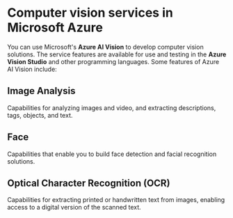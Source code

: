 # Computer vision services in Microsoft Azure

You can use Microsoft's **Azure AI Vision** to develop computer vision solutions. The service features are available for use and testing in the **Azure Vision Studio** and other programming languages. Some features of Azure AI Vision include:

## Image Analysis

Capabilities for analyzing images and video, and extracting descriptions, tags, objects, and text.

## Face

Capabilities that enable you to build face detection and facial recognition solutions.

## Optical Character Recognition (OCR)

Capabilities for extracting printed or handwritten text from images, enabling access to a digital version of the scanned text.
